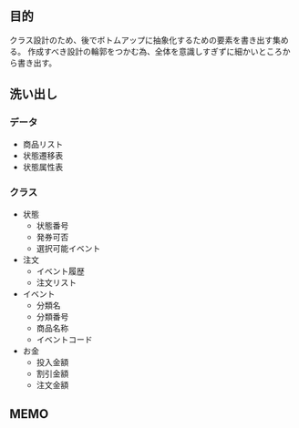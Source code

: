 ## 目的
クラス設計のため、後でボトムアップに抽象化するための要素を書き出す集める。
作成すべき設計の輪郭をつかむ為、全体を意識しすぎずに細かいところから書き出す。

## 洗い出し
### データ
- 商品リスト
- 状態遷移表
- 状態属性表

### クラス
- 状態
    - 状態番号
    - 発券可否
    - 選択可能イベント
- 注文
    - イベント履歴
    - 注文リスト
- イベント
    - 分類名
    - 分類番号
    - 商品名称
    - イベントコード
- お金
    - 投入金額
    - 割引金額
    - 注文金額

## MEMO